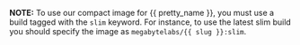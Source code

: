 **NOTE:** To use our compact image for {{ pretty_name }}, you must use a build tagged with the `slim` keyword. For instance, to use the latest slim build you should specify the image as `megabytelabs/{{ slug }}:slim`.
